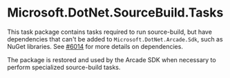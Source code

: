 # Microsoft.DotNet.SourceBuild.Tasks

This task package contains tasks required to run source-build, but have
dependencies that can't be added to `Microsoft.DotNet.Arcade.Sdk`, such as NuGet
libraries. See [#6014](https://github.com/dotnet/arcade/issues/6014) for more
details on dependencies.

The package is restored and used by the Arcade SDK when necessary to perform
specialized source-build tasks.
